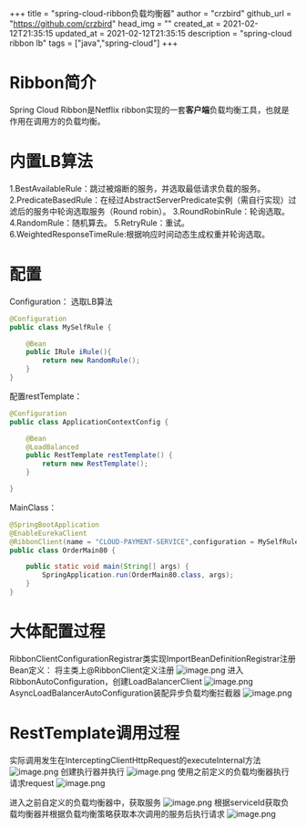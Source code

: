 +++
title = "spring-cloud-ribbon负载均衡器"
author = "crzbird"
github_url = "https://github.com/crzbird"
head_img = ""
created_at = 2021-02-12T21:35:15
updated_at = 2021-02-12T21:35:15
description = "spring-cloud ribbon lb"
tags = ["java","spring-cloud"]
+++

# Ribbon简介
Spring Cloud Ribbon是Netflix ribbon实现的一套**客户端**负载均衡工具，也就是作用在调用方的负载均衡。
# 内置LB算法
1.BestAvailableRule：跳过被熔断的服务，并选取最低请求负载的服务。
2.PredicateBasedRule：在经过AbstractServerPredicate实例（需自行实现）过滤后的服务中轮询选取服务（Round robin）。
3.RoundRobinRule：轮询选取。
4.RandomRule：随机算去。
5.RetryRule：重试。
6.WeightedResponseTimeRule:根据响应时间动态生成权重并轮询选取。
# 配置
Configuration：
选取LB算法
```java
@Configuration
public class MySelfRule {

    @Bean
    public IRule iRule(){
        return new RandomRule();
    }
}
```
配置restTemplate：
```java
@Configuration
public class ApplicationContextConfig {

    @Bean
    @LoadBalanced
    public RestTemplate restTemplate() {
        return new RestTemplate();
    }

}
```

MainClass：
```java
@SpringBootApplication
@EnableEurekaClient
@RibbonClient(name = "CLOUD-PAYMENT-SERVICE",configuration = MySelfRule.class)
public class OrderMain80 {

    public static void main(String[] args) {
        SpringApplication.run(OrderMain80.class, args);
    }
}
```
# 大体配置过程
RibbonClientConfigurationRegistrar类实现ImportBeanDefinitionRegistrar注册Bean定义：
将主类上@RibbonClient定义注册
![image.png](https://image.bytetrick.com/2020/11/image-a4a83910e10542458bb5412daace7a48.png)
进入RibbonAutoConfiguration，创建LoadBalancerClient
![image.png](https://image.bytetrick.com/2020/11/image-189278690433426f840d39d7d04abd45.png)
AsyncLoadBalancerAutoConfiguration装配异步负载均衡拦截器
![image.png](https://image.bytetrick.com/2020/11/image-df447547bb094119bc28122437d972cc.png)
# RestTemplate调用过程
实际调用发生在InterceptingClientHttpRequest的executeInternal方法
![image.png](https://image.bytetrick.com/2020/11/image-cb7546c3e85a40fdbbcb091129d5114d.png)
创建执行器并执行
![image.png](https://image.bytetrick.com/2020/11/image-760e4e46a65f475d97a13429dadaabd9.png)
使用之前定义的负载均衡器执行请求request
![image.png](https://image.bytetrick.com/2020/11/image-0449f9c07142478284acd51b7937ffe1.png)

进入之前自定义的负载均衡器中，获取服务
![image.png](https://image.bytetrick.com/2020/11/image-58436e2044654bd4a0ef03e3d2d2443b.png)
根据serviceId获取负载均衡器并根据负载均衡策略获取本次调用的服务后执行请求
![image.png](https://image.bytetrick.com/2020/11/image-a884ee3fdff94b8ba2e6315399f8ea65.png)